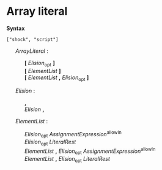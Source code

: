 # Array literal

**Syntax**

```
["shock", "script"]
```

<ul>
    <i>ArrayLiteral</i> :
    <ul>
        <b>[</b> <i>Elision</i><sub>opt</sub> <b>]</b><br>
        <b>[</b> <i>ElementList</i> <b>]</b><br>
        <b>[</b> <i>ElementList</i> <b>,</b> <i>Elision</i><sub>opt</sub> <b>]</b>
    </ul>
</ul>

<ul>
    <i>Elision</i> :
    <ul>
        <b>,</b><br>
        <i>Elision</i> <b>,</b>
    </ul>
</ul>

<ul>
    <i>ElementList</i> :
    <ul>
        <i>Elision</i><sub>opt</sub> <i>AssignmentExpression</i><sup>allowIn</sup><br>
        <i>Elision</i><sub>opt</sub> <i>LiteralRest</i><br>
        <i>ElementList</i> <b>,</b> <i>Elision</i><sub>opt</sub> <i>AssignmentExpression</i><sup>allowIn</sup><br>
        <i>ElementList</i> <b>,</b> <i>Elision</i><sub>opt</sub> <i>LiteralRest</i>
    </ul>
</ul>